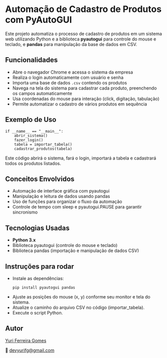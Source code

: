 # Automação de Cadastro de Produtos com PyAutoGUI

Este projeto automatiza o processo de cadastro de produtos em um sistema web utilizando Python e a biblioteca **pyautogui** para controle do mouse e teclado, e **pandas** para manipulação da base de dados em CSV.

## Funcionalidades

- Abre o navegador Chrome e acessa o sistema da empresa  
- Realiza o login automaticamente com usuário e senha  
- Importa uma base de dados `.csv` contendo os produtos  
- Navega na tela do sistema para cadastrar cada produto, preenchendo os campos automaticamente  
- Usa coordenadas do mouse para interação (click, digitação, tabulação)  
- Permite automatizar o cadastro de vários produtos em sequência  

## Exemplo de Uso
```
if __name__ == "__main__":
    abrir_sistema()
    fazer_login()
    tabela = importar_tabela()
    cadastrar_produtos(tabela)
```
Este código abrirá o sistema, fará o login, importará a tabela e cadastrará todos os produtos listados.

## Conceitos Envolvidos

- Automação de interface gráfica com pyautogui
- Manipulação e leitura de dados usando pandas
- Uso de funções para organizar o fluxo da automação
- Controle de tempo com sleep e pyautogui.PAUSE para garantir sincronismo

## Tecnologias Usadas

- **Python 3.x**
- Biblioteca pyautogui (controle do mouse e teclado)
- Biblioteca pandas (importação e manipulação de dados CSV)

## Instruções para rodar

- Instale as dependências:
  ```
  pip install pyautogui pandas
  ```
- Ajuste as posições do mouse (x, y) conforme seu monitor e tela do sistema.
- Atualize o caminho do arquivo CSV no código (importar_tabela).
- Execute o script Python.

## Autor

[Yuri Ferreira Gomes](https://github.com/devyurifg)  

📧 devyurifg@gmail.com
